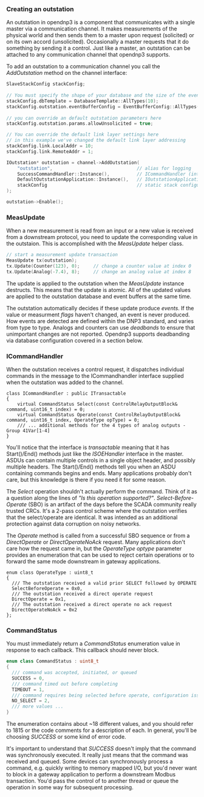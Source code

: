 ### Creating an outstation

An outstation in opendnp3 is a component that communicates with a single master via a communication channel. It makes measurements of the physical world and then 
sends them to a master upon request (solicited) or on its own accord (unsolicited). Occasionally a master requests that it do something by sending it a control. 
Just like a master, an outstation can be attached to any communication channel that opendnp3 supports.

To add an outstation to a communication channel you call the *AddOutstation* method on the channel interface:

```c++
SlaveStackConfig stackConfig;
	
// You must specify the shape of your database and the size of the event buffers
stackConfig.dbTemplate = DatabaseTemplate::AllTypes(10);
stackConfig.outstation.eventBufferConfig = EventBufferConfig::AllTypes(10);
	
// you can override an default outstation parameters here
stackConfig.outstation.params.allowUnsolicited = true;

// You can override the default link layer settings here
// in this example we've changed the default link layer addressing
stackConfig.link.LocalAddr = 10;
stackConfig.link.RemoteAddr = 1;

IOutstation* outstation = channel->AddOutstation(
    "outstation",								// alias for logging
    SuccessCommandHandler::Instance(),			// ICommandHandler (interface)
	DefaultOutstationApplication::Instance(),	// IOutstationApplication (interface)
    stackConfig									// static stack configuration
);

outstation->Enable();
```

### MeasUpdate

When a new measurement is read from an input or a new value is received from a downstream protocol, you need to update the corresponding
value in the outstaion. This is accomplished with the _MeasUpdate_ helper class.


```c++
// start a measurement update transaction
MeasUpdate tx(outstation);
tx.Update(Counter(123), 0);		// change a counter value at index 0
tx.Update(Analog(-7.4), 8);		// change an analog value at index 8
```

The update is applied to the outstation when the _MeasUpdate_ instance destructs. This means that the update is atomic.
All of the updated values are applied to the outstation database and event buffers at the same time.

The outstation automatically decides if these update produce _events_. If the value or measurment _flags_ haven't changed, an event is never produced.
How events are detected are defined within the DNP3 standard, and varies from type to type. Analogs and counters can use _deadbands_ to ensure that
unimportant changes are not reported. Opendnp3 supports deadbanding via database configuration covered in a section below.

### ICommandHandler

When the outstation receives a control request, it dispatches individual commands in the message to the ICommandhandler interface
supplied when the outstation was added to the channel.

```
class ICommandHandler : public ITransactable
{
	virtual CommandStatus Select(const ControlRelayOutputBlock& command, uint16_t index) = 0;
	virtual CommandStatus Operate(const ControlRelayOutputBlock& command, uint16_t index, OperateType opType) = 0;
	/// ... additional methods for the 4 types of analog outputs - Group 41Var[1-4]
}
```

You'll notice that the interface is _transactable_ meaning that it has Start()/End() methods just like the _ISOEHandler_ interface in the master. ASDUs
can contain multiple controls in a single object header, and possibly multiple headers. The Start()/End() methods tell you when an ASDU containing
commands begins and ends. Many applications probably don't care, but this knowledge is there if you need it for some reason.

The _Select_ operation shouldn't actually perform the command. Think of it as a question along the lines of _"Is this operation supported?"_. 
_Select-Before-Operate_ (SBO) is an artifact of the days before the SCADA community really trusted CRCs. It's a 2-pass control scheme where the 
outstation verifies that the select/operate are identical. It was intended as an additional protection against data corruption on noisy networks.

The _Operate_ method is called from a successful SBO sequence or from a _DirectOperate_ or _DirectOperateNoAck_ request. Many applications don't care how the 
request came in, but the _OperateType optype_ parameter provides an enumeration that can be used to reject certain operations or to forward the same mode downstream in 
gateway applications.

```
enum class OperateType : uint8_t
{
  /// The outstation received a valid prior SELECT followed by OPERATE
  SelectBeforeOperate = 0x0,
  /// The outstation received a direct operate request
  DirectOperate = 0x1,
  /// The outstation received a direct operate no ack request
  DirectOperateNoAck = 0x2
};
```

### CommandStatus

You must immediately return a _CommandStatus_ enumeration value in response to each callback. This callback should never block.

```c++
enum class CommandStatus : uint8_t
{
  /// command was accepted, initiated, or queued
  SUCCESS = 0,
  /// command timed out before completing
  TIMEOUT = 1,
  /// command requires being selected before operate, configuration issue
  NO_SELECT = 2,
  /// more values ...
}
```

The enumeration contains about ~18 different values, and you should refer to 1815 or the code comments for a description of each. In general,
you'll be choosing _SUCCESS_ or some kind of error code.

It's important to understand that _SUCCESS_ doesn't imply that the command was synchronously executed. It really just means that the command
was received and queued. Some devices can synchronously process a command, e.g. quickly writing to memory mapped I/O, but you'd never 
want to block in a gateway application to perform a downstream Modbus transaction. You'd pass the control of to another thread or queue the operation
in some way for subsequent processing.